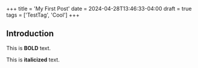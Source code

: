 +++
title = 'My First Post'
date = 2024-04-28T13:46:33-04:00
draft = true
tags = ['TestTag', 'Cool']
+++

## Introduction

This is **BOLD** text.

This is __italicized__ text.